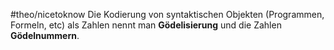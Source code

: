 #theo/nicetoknow 
Die Kodierung von syntaktischen Objekten (Programmen, Formeln, etc) als Zahlen nennt man **Gödelisierung** und die Zahlen **Gödelnummern**.
